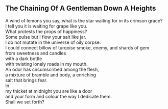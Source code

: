 The Chaining Of A Gentleman Down A Heights
------------------------------------------
A wind of lemons you say, what is the star waiting for in its crimson grace?  
I tell you it is waiting for grape like you.  
What protests the props of happiness?  
Some pulse but I flow your salt like jar.  
I do not mutate in the universe of oily corpse.  
I could connect billow of turqoise smoke, enemy, and shards of gem  
from sweetness and candles  
with a dark bottle  
with twisting lonely roads in my mouth.  
An odor has circumscribed among the flesh,  
a mixture of bramble and body, a enriching  
salt that brings fear.  
In  
my thicket at midnight you are like a door  
and your form and colour the way I dedicate them.  
Shall we set forth?  
